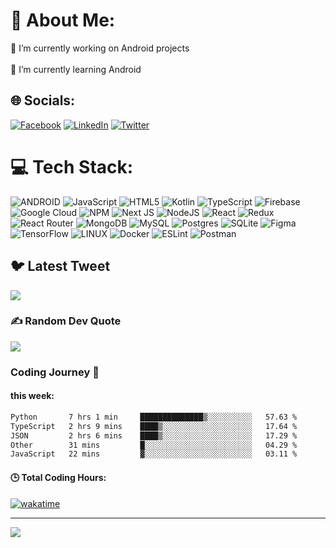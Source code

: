 # 💫 About Me:
🔭 I’m currently working on Android projects<br><br>🌱 I’m currently learning Android <br>


## 🌐 Socials:
[![Facebook](https://img.shields.io/badge/Facebook-%231877F2.svg?logo=Facebook&logoColor=white)](https://facebook.com/MarufRien1) [![LinkedIn](https://img.shields.io/badge/LinkedIn-%230077B5.svg?logo=linkedin&logoColor=white)](https://linkedin.com/in/MarufRien1) [![Twitter](https://img.shields.io/badge/Twitter-%231DA1F2.svg?logo=Twitter&logoColor=white)](https://twitter.com/MarufRien1) 

# 💻 Tech Stack:
![ANDROID](https://img.shields.io/badge/android-%2320232a.svg?style=for-the-badge&logo=android&logoColor=%a4c639) ![JavaScript](https://img.shields.io/badge/javascript-%23323330.svg?style=for-the-badge&logo=javascript&logoColor=%23F7DF1E) ![HTML5](https://img.shields.io/badge/html5-%23E34F26.svg?style=for-the-badge&logo=html5&logoColor=white) ![Kotlin](https://img.shields.io/badge/kotlin-%230095D5.svg?style=for-the-badge&logo=kotlin&logoColor=white) ![TypeScript](https://img.shields.io/badge/typescript-%23007ACC.svg?style=for-the-badge&logo=typescript&logoColor=white) ![Firebase](https://img.shields.io/badge/firebase-%23039BE5.svg?style=for-the-badge&logo=firebase) ![Google Cloud](https://img.shields.io/badge/Google%20Cloud-%234285F4.svg?style=for-the-badge&logo=google-cloud&logoColor=white) ![NPM](https://img.shields.io/badge/NPM-%23000000.svg?style=for-the-badge&logo=npm&logoColor=white) ![Next JS](https://img.shields.io/badge/Next-black?style=for-the-badge&logo=next.js&logoColor=white) ![NodeJS](https://img.shields.io/badge/node.js-6DA55F?style=for-the-badge&logo=node.js&logoColor=white) ![React](https://img.shields.io/badge/react-%2320232a.svg?style=for-the-badge&logo=react&logoColor=%2361DAFB) ![Redux](https://img.shields.io/badge/redux-%23593d88.svg?style=for-the-badge&logo=redux&logoColor=white) ![React Router](https://img.shields.io/badge/React_Router-CA4245?style=for-the-badge&logo=react-router&logoColor=white) ![MongoDB](https://img.shields.io/badge/MongoDB-%234ea94b.svg?style=for-the-badge&logo=mongodb&logoColor=white) ![MySQL](https://img.shields.io/badge/mysql-%2300f.svg?style=for-the-badge&logo=mysql&logoColor=white) ![Postgres](https://img.shields.io/badge/postgres-%23316192.svg?style=for-the-badge&logo=postgresql&logoColor=white) ![SQLite](https://img.shields.io/badge/sqlite-%2307405e.svg?style=for-the-badge&logo=sqlite&logoColor=white) 	![Figma](https://img.shields.io/badge/figma-%23F24E1E.svg?style=for-the-badge&logo=figma&logoColor=white) ![TensorFlow](https://img.shields.io/badge/TensorFlow-%23FF6F00.svg?style=for-the-badge&logo=TensorFlow&logoColor=white) ![LINUX](https://img.shields.io/badge/Linux-FCC624?style=for-the-badge&logo=linux&logoColor=black) ![Docker](https://img.shields.io/badge/docker-%230db7ed.svg?style=for-the-badge&logo=docker&logoColor=white) ![ESLint](https://img.shields.io/badge/ESLint-4B3263?style=for-the-badge&logo=eslint&logoColor=white) ![Postman](https://img.shields.io/badge/Postman-FF6C37?style=for-the-badge&logo=postman&logoColor=white)

## 🐦 Latest Tweet
[![](https://gtce.itsvg.in/api?username=https://twitter.com/MarufRien1)](https://github.com/VishwaGauravIn/github-twitter-card-embed)

### ✍️ Random Dev Quote
![](https://quotes-github-readme.vercel.app/api?type=horizontal&theme=radical)

### Coding Journey 🚀

#### this week:
<!--START_SECTION:waka-->

```txt
Python       7 hrs 1 min     ██████████████▒░░░░░░░░░░   57.63 %
TypeScript   2 hrs 9 mins    ████▒░░░░░░░░░░░░░░░░░░░░   17.64 %
JSON         2 hrs 6 mins    ████▒░░░░░░░░░░░░░░░░░░░░   17.29 %
Other        31 mins         █░░░░░░░░░░░░░░░░░░░░░░░░   04.29 %
JavaScript   22 mins         ▓░░░░░░░░░░░░░░░░░░░░░░░░   03.11 %
```

<!--END_SECTION:waka-->


#### 🕒 Total Coding Hours: 
[![wakatime](https://wakatime.com/badge/user/36e55cf3-dba0-48f7-b937-d22d49ab5556.svg)](https://wakatime.com/@36e55cf3-dba0-48f7-b937-d22d49ab5556)

---
[![](https://visitcount.itsvg.in/api?id=MarufRien1&icon=0&color=0)](https://visitcount.itsvg.in)

<!-- Proudly created with GPRM ( https://gprm.itsvg.in ) -->
